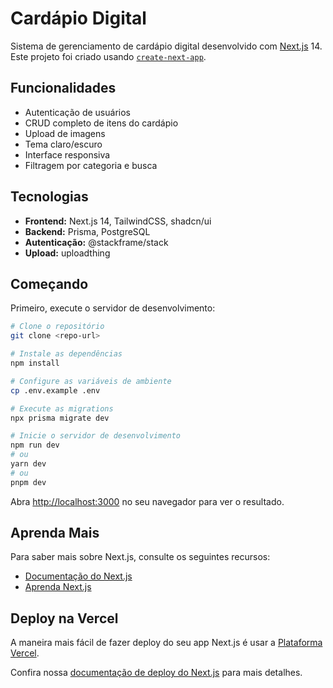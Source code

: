 # Cardápio Digital

Sistema de gerenciamento de cardápio digital desenvolvido com [Next.js](https://nextjs.org) 14. Este projeto foi criado usando [`create-next-app`](https://nextjs.org/docs/app/api-reference/cli/create-next-app).

## Funcionalidades

- Autenticação de usuários
- CRUD completo de itens do cardápio  
- Upload de imagens
- Tema claro/escuro
- Interface responsiva
- Filtragem por categoria e busca

## Tecnologias

- **Frontend:** Next.js 14, TailwindCSS, shadcn/ui
- **Backend:** Prisma, PostgreSQL
- **Autenticação:** @stackframe/stack
- **Upload:** uploadthing

## Começando

Primeiro, execute o servidor de desenvolvimento:

```bash
# Clone o repositório
git clone <repo-url>

# Instale as dependências
npm install

# Configure as variáveis de ambiente
cp .env.example .env

# Execute as migrations
npx prisma migrate dev

# Inicie o servidor de desenvolvimento
npm run dev
# ou
yarn dev
# ou
pnpm dev
```

Abra [http://localhost:3000](http://localhost:3000) no seu navegador para ver o resultado.

## Aprenda Mais

Para saber mais sobre Next.js, consulte os seguintes recursos:

- [Documentação do Next.js](https://nextjs.org/docs)
- [Aprenda Next.js](https://nextjs.org/learn)

## Deploy na Vercel

A maneira mais fácil de fazer deploy do seu app Next.js é usar a [Plataforma Vercel](https://vercel.com/new?utm_medium=default-template&filter=next.js&utm_source=create-next-app&utm_campaign=create-next-app-readme).

Confira nossa [documentação de deploy do Next.js](https://nextjs.org/docs/app/building-your-application/deploying) para mais detalhes.
